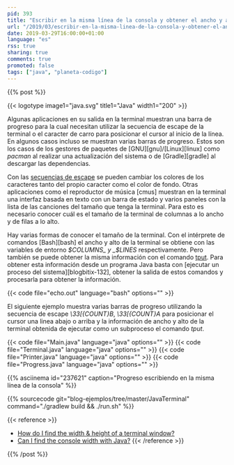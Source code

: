 ```yaml
---
pid: 393
title: "Escribir en la misma línea de la consola y obtener el ancho y alto de la terminal con Java"
url: "/2019/03/escribir-en-la-misma-linea-de-la-consola-y-obtener-el-ancho-y-alto-de-la-terminal-con-java/"
date: 2019-03-29T16:00:00+01:00
language: "es"
rss: true
sharing: true
comments: true
promoted: false
tags: ["java", "planeta-codigo"]
---
```


{{% post %}}

{{< logotype image1="java.svg" title1="Java" width1="200" >}}

Algunas aplicaciones en su salida en la terminal muestran una barra de progreso para la cual necesitan utilizar la secuencia de escape de la terminal o el caracter de carro para posicionar el cursor al inicio de la línea. En algunos casos incluso se muestran varias barras de progreso. Estos son los casos de los gestores de paquetes de [GNU][gnu]/[Linux][linux] como _pacman_ al realizar una actualización del sistema o de [Gradle][gradle] al descargar las dependencias.

Con las [secuencias de escape](http://www.termsys.demon.co.uk/vtansi.htm) se pueden cambiar los colores de los caracteres tanto del propio caracter como el color de fondo. Otras aplicaciones como el reproductor de música [cmus] muestran en la terminal una interfaz basada en texto con un barra de estado y varios paneles con la lista de las canciones del tamaño que tenga la terminal. Para esto es necesario conocer cuál es el tamaño de la terminal de columnas a lo ancho y de filas a lo alto.

Hay varias formas de conocer el tamaño de la terminal. Con el intérprete de comandos [Bash][bash] el ancho y alto de la terminal se obtiene con las variables de entorno _$COLUMNS_ y _$LINES_ respectivamente. Pero también se puede obtener la misma información con el comando [tput](https://linux.die.net/man/1/tput). Para obtener esta información desde un programa Java basta con [ejecutar un proceso del sistema][blogbitix-132], obtener la salida de estos comandos y procesarla para obtener la información.

{{< code file="echo.out" language="bash" options="" >}}

El siguiente ejemplo muestra varias barras de progreso utilizando la secuencia de escape _\33[{COUNT}B_, _\33[{COUNT}A_ para posicionar el cursor una linea abajo o arriba y la información de ancho y alto de la terminal obtenida de ejecutar como un subproceso el comando _tput_.

{{< code file="Main.java" language="java" options="" >}}
{{< code file="Terminal.java" language="java" options="" >}}
{{< code file="Printer.java" language="java" options="" >}}
{{< code file="Progress.java" language="java" options="" >}}

{{% asciinema id="237621"    caption="Progreso escribiendo en la misma línea de la consola" %}}

{{% sourcecode git="blog-ejemplos/tree/master/JavaTerminal" command="./gradlew build && ./run.sh" %}}

{{< reference >}}
* [How do I find the width & height of a terminal window?](https://stackoverflow.com/questions/263890/how-do-i-find-the-width-height-of-a-terminal-window)
* [Can I find the console width with Java?](https://stackoverflow.com/questions/1286461/can-i-find-the-console-width-with-java)
{{< /reference >}}

{{% /post %}}
